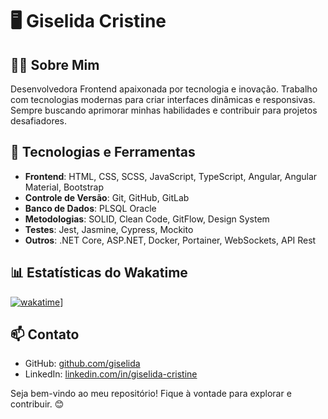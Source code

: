 # 🖥️ Giselida Cristine

## 👩‍💻 Sobre Mim
Desenvolvedora Frontend apaixonada por tecnologia e inovação. Trabalho com tecnologias modernas para criar interfaces dinâmicas e responsivas. Sempre buscando aprimorar minhas habilidades e contribuir para projetos desafiadores.

## 🚀 Tecnologias e Ferramentas
- **Frontend**: HTML, CSS, SCSS, JavaScript, TypeScript, Angular, Angular Material, Bootstrap
- **Controle de Versão**: Git, GitHub, GitLab
- **Banco de Dados**: PLSQL Oracle
- **Metodologias**: SOLID, Clean Code, GitFlow, Design System
- **Testes**: Jest, Jasmine, Cypress, Mockito
- **Outros**: .NET Core, ASP.NET, Docker, Portainer, WebSockets, API Rest


## 📊 Estatísticas do Wakatime
[![wakatime](https://wakatime.com/badge/user/940cc86b-dae3-463d-9936-343766d81620.svg)](https://wakatime.com/@940cc86b-dae3-463d-9936-343766d81620)]

## 📫 Contato
- GitHub: [github.com/giselida](https://github.com/giselida)
- LinkedIn: [linkedin.com/in/giselida-cristine](https://www.linkedin.com/in/giselida-cristine)

Seja bem-vindo ao meu repositório! Fique à vontade para explorar e contribuir. 😊

